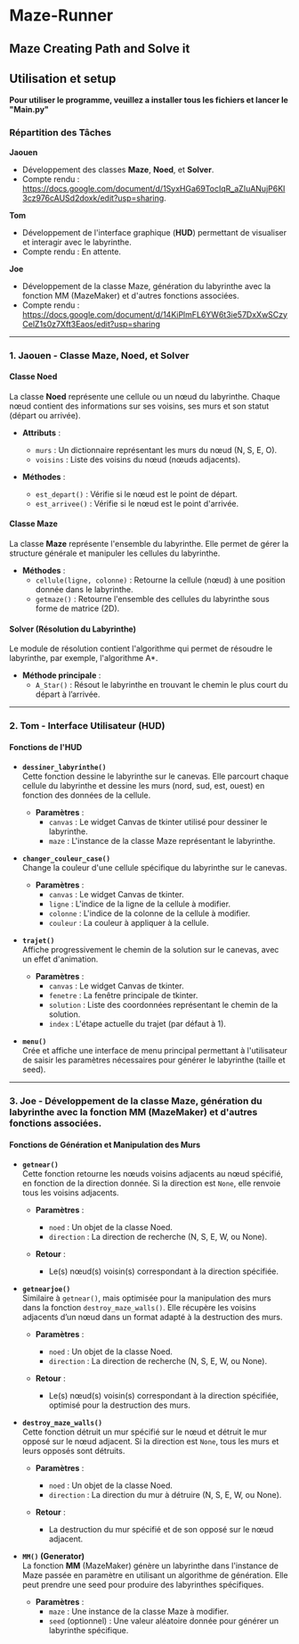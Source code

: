 # Maze-Runner
## Maze Creating Path and Solve it

## Utilisation et setup

**Pour utiliser le programme, veuillez a installer tous les fichiers et lancer le "Main.py"**

### Répartition des Tâches

**Jaouen**  
- Développement des classes **Maze**, **Noed**, et **Solver**.
- Compte rendu : https://docs.google.com/document/d/1SyxHGa69TocIqR_aZIuANujP6KI3cz976cAUSd2doxk/edit?usp=sharing.

**Tom**  
- Développement de l'interface graphique (**HUD**) permettant de visualiser et interagir avec le labyrinthe.
- Compte rendu : En attente.

**Joe**
- Développement de la classe Maze, génération du labyrinthe avec la fonction MM (MazeMaker) et d'autres fonctions associées.
- Compte rendu : https://docs.google.com/document/d/14KiPlmFL6YW6t3ie57DxXwSCzyCelZ1s0z7Xft3Eaos/edit?usp=sharing

---

### **1. Jaouen - Classe Maze, Noed, et Solver**

#### **Classe Noed**
La classe **Noed** représente une cellule ou un nœud du labyrinthe. Chaque nœud contient des informations sur ses voisins, ses murs et son statut (départ ou arrivée).

- **Attributs** :
  - `murs` : Un dictionnaire représentant les murs du nœud (N, S, E, O).
  - `voisins` : Liste des voisins du nœud (nœuds adjacents).
  
- **Méthodes** :
  - `est_depart()` : Vérifie si le nœud est le point de départ.
  - `est_arrivee()` : Vérifie si le nœud est le point d'arrivée.

#### **Classe Maze**
La classe **Maze** représente l'ensemble du labyrinthe. Elle permet de gérer la structure générale et manipuler les cellules du labyrinthe.

- **Méthodes** :
  - `cellule(ligne, colonne)` : Retourne la cellule (nœud) à une position donnée dans le labyrinthe.
  - `getmaze()` : Retourne l'ensemble des cellules du labyrinthe sous forme de matrice (2D).

#### **Solver (Résolution du Labyrinthe)**
Le module de résolution contient l'algorithme qui permet de résoudre le labyrinthe, par exemple, l'algorithme A*.

- **Méthode principale** :
  - `A_Star()` : Résout le labyrinthe en trouvant le chemin le plus court du départ à l’arrivée.

---

### **2. Tom - Interface Utilisateur (HUD)**

#### **Fonctions de l'HUD**

- **`dessiner_labyrinthe()`**  
  Cette fonction dessine le labyrinthe sur le canevas. Elle parcourt chaque cellule du labyrinthe et dessine les murs (nord, sud, est, ouest) en fonction des données de la cellule.

  - **Paramètres** :
    - `canvas` : Le widget Canvas de tkinter utilisé pour dessiner le labyrinthe.
    - `maze` : L'instance de la classe Maze représentant le labyrinthe.

- **`changer_couleur_case()`**  
  Change la couleur d'une cellule spécifique du labyrinthe sur le canevas.

  - **Paramètres** :
    - `canvas` : Le widget Canvas de tkinter.
    - `ligne` : L'indice de la ligne de la cellule à modifier.
    - `colonne` : L'indice de la colonne de la cellule à modifier.
    - `couleur` : La couleur à appliquer à la cellule.

- **`trajet()`**  
  Affiche progressivement le chemin de la solution sur le canevas, avec un effet d'animation.

  - **Paramètres** :
    - `canvas` : Le widget Canvas de tkinter.
    - `fenetre` : La fenêtre principale de tkinter.
    - `solution` : Liste des coordonnées représentant le chemin de la solution.
    - `index` : L'étape actuelle du trajet (par défaut à 1).

- **`menu()`**  
  Crée et affiche une interface de menu principal permettant à l'utilisateur de saisir les paramètres nécessaires pour générer le labyrinthe (taille et seed).

---

### **3. Joe - Développement de la classe Maze, génération du labyrinthe avec la fonction MM (MazeMaker) et d'autres fonctions associées.**

#### **Fonctions de Génération et Manipulation des Murs**

- **`getnear()`**  
  Cette fonction retourne les nœuds voisins adjacents au nœud spécifié, en fonction de la direction donnée. Si la direction est `None`, elle renvoie tous les voisins adjacents.

  - **Paramètres** :
    - `noed` : Un objet de la classe Noed.
    - `direction` : La direction de recherche (N, S, E, W, ou None).

  - **Retour** :
    - Le(s) nœud(s) voisin(s) correspondant à la direction spécifiée.

- **`getnearjoe()`**  
  Similaire à `getnear()`, mais optimisée pour la manipulation des murs dans la fonction `destroy_maze_walls()`. Elle récupère les voisins adjacents d’un nœud dans un format adapté à la destruction des murs.

  - **Paramètres** :
    - `noed` : Un objet de la classe Noed.
    - `direction` : La direction de recherche (N, S, E, W, ou None).

  - **Retour** :
    - Le(s) nœud(s) voisin(s) correspondant à la direction spécifiée, optimisé pour la destruction des murs.

- **`destroy_maze_walls()`**  
  Cette fonction détruit un mur spécifié sur le nœud et détruit le mur opposé sur le nœud adjacent. Si la direction est `None`, tous les murs et leurs opposés sont détruits.

  - **Paramètres** :
    - `noed` : Un objet de la classe Noed.
    - `direction` : La direction du mur à détruire (N, S, E, W, ou None).

  - **Retour** :
    - La destruction du mur spécifié et de son opposé sur le nœud adjacent.

- **`MM()` (Generator)**  
  La fonction **MM** (MazeMaker) génère un labyrinthe dans l'instance de Maze passée en paramètre en utilisant un algorithme de génération. Elle peut prendre une seed pour produire des labyrinthes spécifiques.

  - **Paramètres** :
    - `maze` : Une instance de la classe Maze à modifier.
    - `seed` (optionnel) : Une valeur aléatoire donnée pour générer un labyrinthe spécifique.

